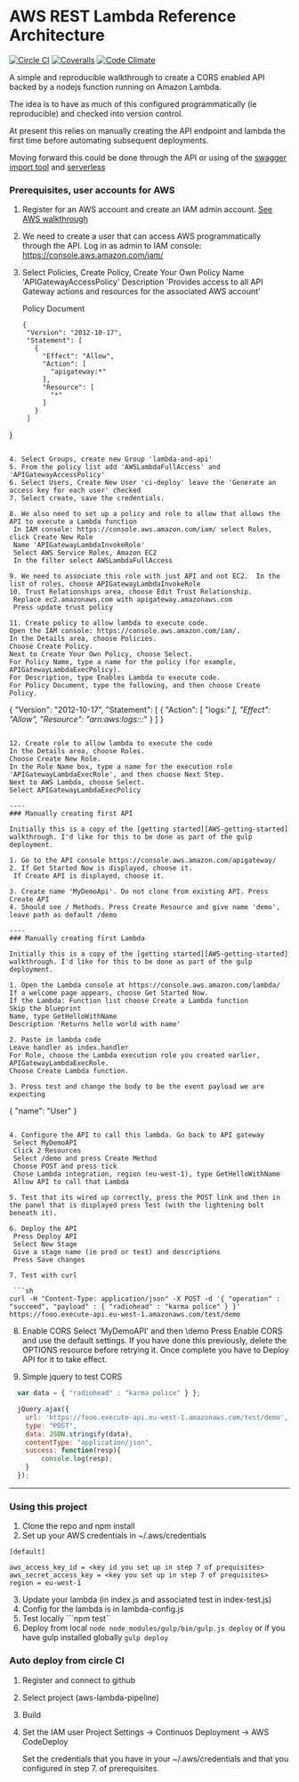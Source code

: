 # AWS REST Lambda Reference Architecture

[![Circle CI](https://circleci.com/gh/reference-arch/lambda-pipeline-sample.svg?style=shield)](https://circleci.com/gh/reference-arch/lambda-pipeline-sample)
[![Coveralls](https://img.shields.io/coveralls/reference-arch/lambda-pipeline-sample/master.svg)](https://coveralls.io/r/reference-arch/lambda-pipeline-sample)
[![Code Climate](https://codeclimate.com/github/reference-arch/aws-lambda-pipeline/badges/gpa.svg)](https://codeclimate.com/github/reference-arch/aws-lambda-pipeline)

A simple and reproducible walkthrough to create a CORS enabled API backed by a nodejs function running on Amazon Lambda.

The idea is to have as much of this configured programmatically (ie reproducible) and checked into version control.

At present this relies on manually creating the API endpoint and lambda the first time before automating subsequent deployments.

Moving forward this could be done through the API or using of the [swagger import tool][AWS-swagger] and [serverless][serverless]

### Prerequisites, user accounts for AWS

1. Register for an AWS account and create an IAM admin account. [See AWS walkthrough][AWS-setup]
2. We need to create a user that can access AWS programmatically through the API. Log in as admin to IAM console: https://console.aws.amazon.com/iam/
3. Select Policies, Create Policy, Create Your Own Policy
   Name 'APIGatewayAccessPolicy'
   Description 'Provides access to all API Gateway actions and resources for the associated AWS account'

   Policy Document
   ```
   {
    "Version": "2012-10-17",
    "Statement": [
      {
        "Effect": "Allow",
        "Action": [
          "apigateway:*"
        ],
        "Resource": [
          "*"
        ]
      }
    ]
  }
  ```

4. Select Groups, create new Group 'lambda-and-api'
5. From the policy list add 'AWSLambdaFullAccess' and 'APIGatewayAccessPolicy'
6. Select Users, Create New User 'ci-deploy' leave the 'Generate an access key for each user' checked
7. Select create, save the credentials.

8. We also need to set up a policy and role to allow that allows the API to execute a Lambda function
   In IAM console: https://console.aws.amazon.com/iam/ select Roles, click Create New Role
   Name 'APIGatewayLambdaInvokeRole'
   Select AWS Service Roles, Amazon EC2
   In the filter select AWSLambdaFullAccess

9. We need to associate this role with just API and not EC2.  In the list of roles, choose APIGatewayLambdaInvokeRole
10. Trust Relationships area, choose Edit Trust Relationship.
   Replace ec2.amazonaws.com with apigateway.amazonaws.com
   Press update trust policy

11. Create policy to allow lambda to execute code.
  Open the IAM console: https://console.aws.amazon.com/iam/.
  In the Details area, choose Policies.
  Choose Create Policy.
  Next to Create Your Own Policy, choose Select.
  For Policy Name, type a name for the policy (for example, APIGatewayLambdaExecPolicy).
  For Description, type Enables Lambda to execute code.
  For Policy Document, type the following, and then choose Create Policy.

  ```
  {
    "Version": "2012-10-17",
    "Statement": [
      {
        "Action": [
          "logs:*"
        ],
        "Effect": "Allow",
        "Resource": "arn:aws:logs:*:*:*"
      }
    ]
  }
  ```

12. Create role to allow lambda to execute the code
  In the Details area, choose Roles.
  Choose Create New Role.
  In the Role Name box, type a name for the execution role 'APIGatewayLambdaExecRole', and then choose Next Step.
  Next to AWS Lambda, choose Select.
  Select APIGatewayLambdaExecPolicy

----
### Manually creating first API

Initially this is a copy of the [getting started][AWS-getting-started] walkthrough. I'd like for this to be done as part of the gulp deployment.

1. Go to the API console https://console.aws.amazon.com/apigateway/
2. If Get Started Now is displayed, choose it.
   If Create API is displayed, choose it.

3. Create name 'MyDemoApi'. Do not clone from existing API. Press Create API
4. Should see / Methods. Press Create Resource and give name 'demo', leave path as default /demo

----
### Manually creating first Lambda

Initially this is a copy of the [getting started][AWS-getting-started] walkthrough. I'd like for this to be done as part of the gulp deployment.

1. Open the Lambda console at https://console.aws.amazon.com/lambda/
  If a welcome page appears, choose Get Started Now.
  If the Lambda: Function list choose Create a Lambda function
  Skip the blueprint
  Name, type GetHelloWithName
  Description 'Returns hello world with name'

2. Paste in lambda code
 Leave handler as index.handler
 For Role, choose the Lambda execution role you created earlier, APIGatewayLambdaExecRole.
 Choose Create Lambda function.

3. Press test and change the body to be the event payload we are expecting
 ```
 {
   "name": "User"
 }
 ```

4. Configure the API to call this lambda. Go back to API gateway
  Select MyDemoAPI
  Click 2 Resources
  Select /demo and press Create Method
  Choose POST and press tick
  Chose Lambda integration, region (eu-west-1), type GetHelloWithName
  Allow API to call that Lambda

5. Test that its wired up correctly, press the POST link and then in the panel that is displayed press Test (with the lightening bolt beneath it).

6. Deploy the API
  Press Deploy API
  Select New Stage
  Give a stage name (ie prod or test) and descriptions
  Press Save changes

7. Test with curl

  ```sh
curl -H "Content-Type: application/json" -X POST -d '{ "operation" : "succeed", "payload" : { "radiohead" : "karma police" } }' https://fooo.execute-api.eu-west-1.amazonaws.com/test/demo
  ```
8. Enable CORS
  Select 'MyDemoAPI' and then \demo
  Press Enable CORS and use the default settings.
  If you have done this previously, delete the OPTIONS resource before retrying it.
  Once complete you have to Deploy API for it to take effect.

9. Simple jquery to test CORS
  ```javascript
    var data = { "radiohead" : "karma police" } };

    jQuery.ajax({
      url: 'https://fooo.execute-api.eu-west-1.amazonaws.com/test/demo',
      type: "POST",
      data: JSON.stringify(data),
      contentType: "application/json",
      success: function(resp){
          console.log(resp);
      }
    });
  ```

----

### Using this project

1. Clone the repo and npm install
2. Set up your AWS credentials in ~/.aws/credentials

```
[default]

aws_access_key_id = <key id you set up in step 7 of prequisites>
aws_secret_access_key = <key you set up in step 7 of prequisites>
region = eu-west-1
```

3. Update your lambda (in index.js and associated test in index-test.js)
4. Config for the lambda is in lambda-config.js
5. Test locally ```npm test``
6. Deploy from local ```node node_modules/gulp/bin/gulp.js deploy``` or if you have gulp installed globally ```gulp deploy```

### Auto deploy from circle CI

1. Register and connect to github
2. Select project (aws-lambda-pipeline)
3. Build
4. Set the IAM user 
    Project Settings -> Continuos Deployment -> AWS CodeDeploy

    Set the credentials that you have in your ~/.aws/credentials and that you configured in step 7. of prerequisites.




[AWS-setup]: <https://docs.aws.amazon.com/lambda/latest/dg/setting-up.html>
[AWS-getting-started]: <http://docs.aws.amazon.com/apigateway/latest/developerguide/getting-started.html>
[AWS-swagger]: <https://github.com/awslabs/aws-apigateway-importer>
[serverless]: <https://github.com/serverless/serverless>
